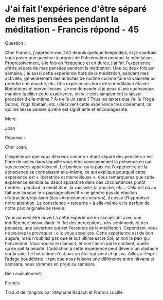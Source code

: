 # J'ai fait l'expérience d'être séparé de mes pensées pendant la méditation - Francis répond - 45

Question :   

Cher Francis, j'apprécie vos DVD depuis quelque temps déjà, et je voudrais vous poser une question à propos de l'observation pendant la méditation. Progressivement, à la fois en fréquence et en durée, j'ai fait l'expérience d'être séparé de mes pensées pendant la méditation. Une ou deux fois par semaine, j'ai aussi cette expérience hors de la méditation, pendant mes activités, généralement des activités de routine comme faire la vaisselle ou prendre une douche, etc. Ces expériences hors de la méditation étaient libératrices et merveilleuses. Je me demande si je peux d’une quelconque manière faciliter cette expérience, ou si je dois simplement la laisser procéder d’elle-même ? A-t-elle un sens ? Tous les textes que j'ai lu (Yoga Sutras, Yoga tibétain, etc.) décrivent cette expérience très clairement, ce qui me laisse penser qu'elle est signifiante et encourageante.   

Merci.   

Joan  

Réponse :

Cher Joan,  

L'expérience que vous décrivez comme « étant séparé des pensées » est l'une de celles dans laquelle vous êtes consciemment la présence en qui vos pensées apparaissent. Le bonheur ou la paix est l'expérience de la conscience se connaissant elle-même, ce qui explique pourquoi cette expérience est « libératrice et merveilleuse ». Vous remarquerez que cette expérience semble au début apparaître dans des circonstances plutôt neutres : pendant la méditation, la vaisselle, la douche, etc... Cela est dû au fait que lorsque le « paysage objectif » ne génère pas de réaction d'attraction/répulsion (des circonstances neutres), il cesse d'hypnotiser notre attention. La conscience « retourne » à elle-même et le parfum de notre paix originelle se révèle.  

Vous pouvez être ouvert à cette expérience en accueillant avec une indifférence bienveillante le flot des perceptions, des sentiments et des pensées, une ouverture qui est l'essence de la méditation. Cependant, vous ne pouvez la provoquer : elle vous appellera. Cette expérience est de bon augure, mais n'oubliez pas que le but ultime est le Soi, et non la paix qui l'environne. Vous voulez le diamant, et non l'écrin qui le contient, quelle qu’en soit la beauté. L'addiction à cette expérience peut devenir un obstacle sur la voie. Le but ultime n'est pas un état qui vient et qui va. Aillez à l’esprit l’adage bouddhiste  : tant que nous faisons une différence entre nirvana et samsara, nous sommes en proie au samsara.  

Bien amicalement,  

Francis  

Traduit de l'anglais par Stéphane Badach et Francis Lucille  

